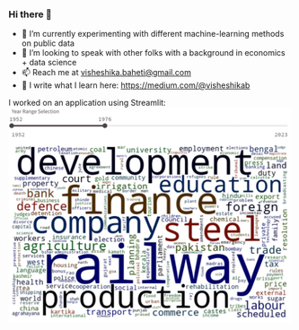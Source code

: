 ### Hi there 👋

- 🔭 I’m currently experimenting with different machine-learning methods on public data 
- 👯 I’m looking to speak with other folks with a background in economics + data science
- 📫 Reach me at visheshika.baheti@gmail.com
- 🌱 I write what I learn here: https://medium.com/@visheshikab

I worked on an application using Streamlit: 
![A sneak peak](final_gif1.gif)

